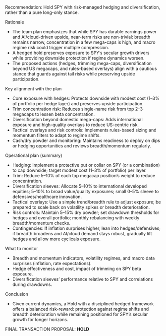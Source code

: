 Recommendation: Hold SPY with risk-managed hedging and diversification, rather than a pure long-only stance.

Rationale
- The team plan emphasizes that while SPY has durable earnings power and AI/cloud-driven upside, near-term risks are non-trivial: breadth remains narrow, concentration in a few mega-caps is high, and macro regime risk could trigger multiple compression.
- A hedged hold preserves exposure to SPY’s secular growth drivers while providing downside protection if regime dynamics worsen.
- The proposed actions (hedges, trimming mega-caps, diversification beyond US megacaps, and rules-based overlays) align with a cautious stance that guards against tail risks while preserving upside participation.

Key alignment with the plan
- Core exposure with hedges: Protects downside with modest cost (1–3% of portfolio per hedge layer) and preserves upside participation.
- Trim concentration risk: Reduces single-name risk from top 2–3 megacaps to lessen beta concentration.
- Diversification beyond domestic mega-caps: Adds international exposure and high-quality overlays to reduce US-centric risk.
- Tactical overlays and risk controls: Implements rules-based sizing and momentum filters to adapt to regime shifts.
- Cash/dry powder and monitoring: Maintains readiness to deploy on dips or hedging opportunities and reviews breadth/momentum regularly.

Operational plan (summary)
- Hedging: Implement a protective put or collar on SPY (or a combination) to cap downside; target modest cost (1–3% of portfolio) per layer.
- Trim: Reduce 5–10% of each top megacap position’s weight to reduce concentration.
- Diversification sleeves: Allocate 5–10% to international developed equities; 5–10% to broad value/quality exposures; small 0–5% sleeve to defensives/healthcare innovation.
- Tactical overlays: Use a simple trend/breadth rule to adjust exposure; be prepared to scale back on volatility spikes or breadth deterioration.
- Risk controls: Maintain 5–15% dry powder; set drawdown thresholds for hedges and overall portfolio; monthly rebalancing with weekly breadth/momentum checks.
- Contingencies: If inflation surprises higher, lean into hedges/defensives; if breadth broadens and AI/cloud demand stays robust, gradually lift hedges and allow more cyclicals exposure.

What to monitor
- Breadth and momentum indicators, volatility regimes, and macro data surprises (inflation, rate expectations).
- Hedge effectiveness and cost, impact of trimming on SPY beta exposure.
- Diversification sleeves’ performance relative to SPY and correlations during drawdowns.

Conclusion
- Given current dynamics, a Hold with a disciplined hedged framework offers a balanced risk-reward: protection against regime shifts and breadth deterioration while remaining positioned for SPY’s secular growth for longer horizons.

FINAL TRANSACTION PROPOSAL: **HOLD**